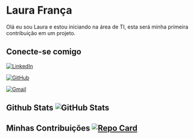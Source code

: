 # Laura França
Olá eu sou Laura e estou iniciando na área de TI, esta será minha primeira contribuição em um projeto.

## Conecte-se comigo
[![LinkedIn](https://img.shields.io/badge/LinkedIn-ec63a1?style=for-the-badge&logo=linkedin&logoColor=white)](https://www.linkedin.com/in/laura-fran%C3%A7a-488099194/)

[![GitHub](https://img.shields.io/badge/GitHub-ec63a1?style=for-the-badge&logo=github&logoColor=white)](https://github.com/Laurarinhaa)

[![Gmail](https://img.shields.io/badge/Gmail-ec63a1?style=for-the-badge&logo=gmail&logoColor=fff)](a.lauurabeatriz@gmail.com)



## Github Stats ![GitHub Stats](https://github-readme-stats.vercel.app/api?username=Laurarinhaa&theme=transparent&bg_color=ec63a1&border_color=ec63a1&show_icons=true&icon_color=fff&title_color=fff&text_color=FFF)

## Minhas Contribuições [![Repo Card](https://github-readme-stats.vercel.app/api/pin/?username=Laurarinhaa&repo=dio-lab-open-source&bg_color=ec63a1&border_color=ec63a1&show_icons=true&icon_color=fff&title_color=fff&text_color=FFF)](https://github.com/Laurarinhaa/dio-lab-open-source)
